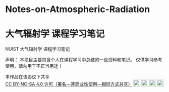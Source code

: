 # Notes-on-Atmospheric-Radiation
# 大气辐射学 课程学习笔记
NUIST 大气辐射学 课程学习笔记
<p>声明：
本项目主要包含个人在课程学习中总结的一些资料和笔记。
仅供学习参考使用，请勿用于不正当用途！</p>


<p xmlns:cc="http://creativecommons.org/ns#" >本作品在该协议下共享 <a href="https://creativecommons.org/licenses/by-nc-sa/4.0/?ref=chooser-v1" target="_blank" rel="license noopener noreferrer" style="display:inline-block;">CC BY-NC-SA 4.0 许可（署名—非商业性使用—相同方式共享）<img style="height:22px!important;margin-left:3px;vertical-align:text-bottom;" src="https://mirrors.creativecommons.org/presskit/icons/cc.svg?ref=chooser-v1" alt=""><img style="height:22px!important;margin-left:3px;vertical-align:text-bottom;" src="https://mirrors.creativecommons.org/presskit/icons/by.svg?ref=chooser-v1" alt=""><img style="height:22px!important;margin-left:3px;vertical-align:text-bottom;" src="https://mirrors.creativecommons.org/presskit/icons/nc.svg?ref=chooser-v1" alt=""><img style="height:22px!important;margin-left:3px;vertical-align:text-bottom;" src="https://mirrors.creativecommons.org/presskit/icons/sa.svg?ref=chooser-v1" alt=""></a></p>
